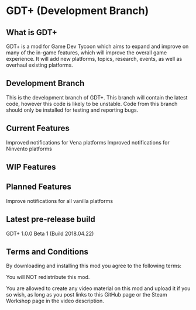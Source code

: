 # GDT+ (Development Branch)

## What is GDT+ 

GDT+ is a mod for Game Dev Tycoon which aims to expand and improve on many of the in-game features, which will improve the overall game experience.
It will add new platforms, topics, research, events, as well as overhaul existing platforms.

## Development Branch
This is the development branch of GDT+. This branch will contain the latest code, however this code is likely to be unstable. Code from this branch should only be installed for testing and reporting bugs.

## Current Features
Improved notifications for Vena platforms
Improved notifications for Ninvento platforms

## WIP Features


## Planned Features
Improve notifications for all vanilla platforms

## Latest pre-release build
GDT+ 1.0.0 Beta 1 (Build 2018.04.22)

## Terms and Conditions
By downloading and installing this mod you agree to the following terms:

You will NOT redistribute this mod.

You are allowed to create any video material on this mod and upload it if you so wish, as long as you post links to this GitHub page or the Steam Workshop page in the video description.
